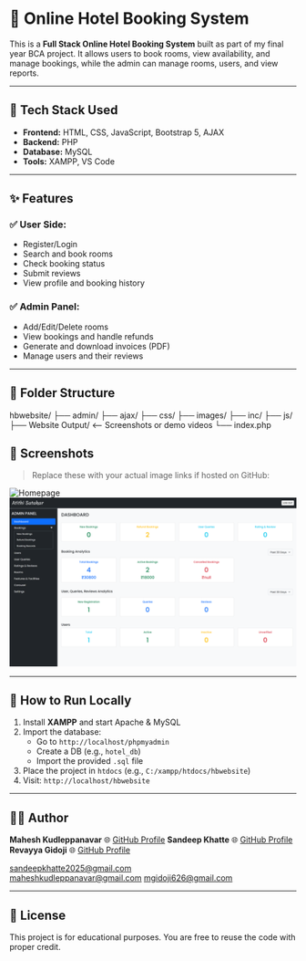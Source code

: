 # 🏨 Online Hotel Booking System

This is a **Full Stack Online Hotel Booking System** built as part of my final year BCA project. It allows users to book rooms, view availability, and manage bookings, while the admin can manage rooms, users, and view reports.

---

## 🔧 Tech Stack Used

- **Frontend:** HTML, CSS, JavaScript, Bootstrap 5, AJAX
- **Backend:** PHP
- **Database:** MySQL
- **Tools:** XAMPP, VS Code

---

## ✨ Features

### ✅ User Side:
- Register/Login
- Search and book rooms
- Check booking status
- Submit reviews
- View profile and booking history

### ✅ Admin Panel:
- Add/Edit/Delete rooms
- View bookings and handle refunds
- Generate and download invoices (PDF)
- Manage users and their reviews

---

## 📁 Folder Structure

hbwebsite/
├── admin/
├── ajax/
├── css/
├── images/
├── inc/
├── js/
├── Website Output/ <-- Screenshots or demo videos
└── index.php

## 📸 Screenshots

> Replace these with your actual image links if hosted on GitHub:

![Homepage](https://github.com/sandeepkhatte41/hbwebsite/blob/d3fe965fb2fda808a067371ab44ccc2c41416e69/Website_output/2Home.png)
![Admin Dashboard](https://github.com/sandeepkhatte41/hbwebsite/blob/bdf13d2a72de5cae357f73a46687fb520054e33b/Website_output/12AdminDashborad.png)

---

## 🚀 How to Run Locally

1. Install **XAMPP** and start Apache & MySQL
2. Import the database:
   - Go to `http://localhost/phpmyadmin`
   - Create a DB (e.g., `hotel_db`)
   - Import the provided `.sql` file
3. Place the project in `htdocs` (e.g., `C:/xampp/htdocs/hbwebsite`)
4. Visit: `http://localhost/hbwebsite`

---

## 🙋‍♂️ Author

**Mahesh Kudleppanavar**  🌐 [GitHub Profile](https://github.com/MaheshKuleppanavar)
**Sandeep Khatte**  🌐 [GitHub Profile](https://github.com/sandeepkhatte41)
**Revayya Gidoji** 🌐 [GitHub Profile](https://github.com/Revayya)

 sandeepkhatte2025@gmail.com  
 maheshkudleppanavar@gmail.com
 mgidoji626@gmail.com




---

## 📄 License

This project is for educational purposes. You are free to reuse the code with proper credit.
